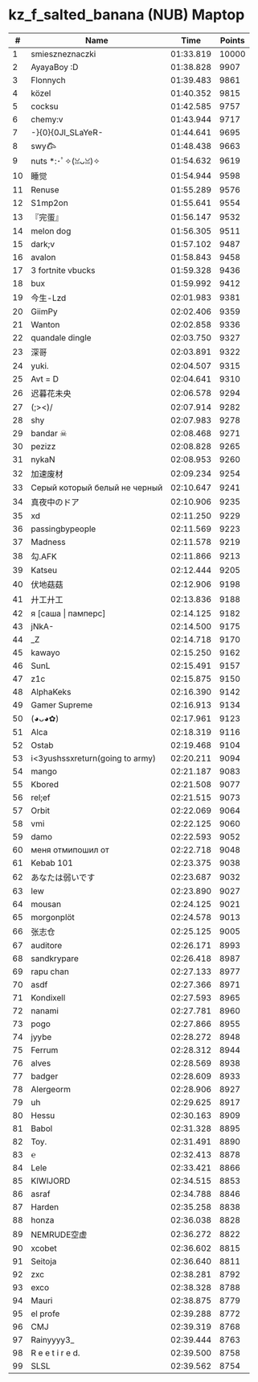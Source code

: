 # kz_f_salted_banana (NUB) Maptop

|  # | Name | Time | Points |
|-------------- | -------------- | -------------- | -------------- | 
| 1 | smieszneznaczki | 01:33.819 | 10000 | 
| 2 | AyayaBoy :D | 01:38.828 | 9907 | 
| 3 | Flonnych | 01:39.483 | 9861 | 
| 4 | közel | 01:40.352 | 9815 | 
| 5 | cocksu | 01:42.585 | 9757 | 
| 6 | chemy:v | 01:43.944 | 9717 | 
| 7 | -}{0}{0JI_SLaYeR- | 01:44.641 | 9695 | 
| 8 | swy𐂃 | 01:48.438 | 9663 | 
| 9 | nuts *:･ﾟ✧(ꈍᴗꈍ)✧ | 01:54.632 | 9619 | 
| 10 | 睡觉 | 01:54.944 | 9598 | 
| 11 | Renuse | 01:55.289 | 9576 | 
| 12 | S1mp2on | 01:55.641 | 9554 | 
| 13 | 『完蛋』 | 01:56.147 | 9532 | 
| 14 | melon dog | 01:56.305 | 9511 | 
| 15 | dark;v | 01:57.102 | 9487 | 
| 16 | avalon | 01:58.843 | 9458 | 
| 17 | 3 fortnite vbucks | 01:59.328 | 9436 | 
| 18 | bux | 01:59.992 | 9412 | 
| 19 | 今生-Lzd | 02:01.983 | 9381 | 
| 20 | GiimPy | 02:02.406 | 9359 | 
| 21 | Wanton | 02:02.858 | 9336 | 
| 22 | quandale dingle | 02:03.750 | 9327 | 
| 23 | 深哥 | 02:03.891 | 9322 | 
| 24 | yuki. | 02:04.507 | 9315 | 
| 25 | Avt = D | 02:04.641 | 9310 | 
| 26 | 迟暮花未央 | 02:06.578 | 9294 | 
| 27 | (;><)/ | 02:07.914 | 9282 | 
| 28 | shy | 02:07.983 | 9278 | 
| 29 | bandar ☠ | 02:08.468 | 9271 | 
| 30 | pezizz | 02:08.828 | 9265 | 
| 31 | nykaN | 02:08.953 | 9260 | 
| 32 | 加速废材 | 02:09.234 | 9254 | 
| 33 | Серый который белый не черный | 02:10.647 | 9241 | 
| 34 | 真夜中のドア | 02:10.906 | 9235 | 
| 35 | xd | 02:11.250 | 9229 | 
| 36 | passingbypeople | 02:11.569 | 9223 | 
| 37 | Madness | 02:11.578 | 9219 | 
| 38 | 勾.AFK | 02:11.866 | 9213 | 
| 39 | Katseu | 02:12.444 | 9205 | 
| 40 | 伏地菇菇 | 02:12.906 | 9198 | 
| 41 | 廾工廾工 | 02:13.836 | 9188 | 
| 42 | я [саша \| памперс] | 02:14.125 | 9182 | 
| 43 | jNkA- | 02:14.500 | 9175 | 
| 44 | _Z | 02:14.718 | 9170 | 
| 45 | kawayo | 02:15.250 | 9162 | 
| 46 | SunL | 02:15.491 | 9157 | 
| 47 | z1c | 02:15.875 | 9150 | 
| 48 | AlphaKeks | 02:16.390 | 9142 | 
| 49 | Gamer Supreme | 02:16.913 | 9134 | 
| 50 | (◕ᴗ◕✿) | 02:17.961 | 9123 | 
| 51 | Alca | 02:18.319 | 9116 | 
| 52 | Ostab | 02:19.468 | 9104 | 
| 53 | i<3yushssxreturn(going to army) | 02:20.211 | 9094 | 
| 54 | mango | 02:21.187 | 9083 | 
| 55 | Kbored | 02:21.508 | 9077 | 
| 56 | rel;ef | 02:21.515 | 9073 | 
| 57 | Orbit | 02:22.069 | 9064 | 
| 58 | vmi | 02:22.125 | 9060 | 
| 59 | damo | 02:22.593 | 9052 | 
| 60 | меня отмипошил от | 02:22.718 | 9048 | 
| 61 | Kebab 101 | 02:23.375 | 9038 | 
| 62 | あなたは弱いです | 02:23.687 | 9032 | 
| 63 | lew | 02:23.890 | 9027 | 
| 64 | mousan | 02:24.125 | 9021 | 
| 65 | morgonplöt | 02:24.578 | 9013 | 
| 66 | 张志仓 | 02:25.125 | 9005 | 
| 67 | auditore | 02:26.171 | 8993 | 
| 68 | sandkrypare | 02:26.418 | 8987 | 
| 69 | rapu chan | 02:27.133 | 8977 | 
| 70 | asdf | 02:27.366 | 8971 | 
| 71 | Kondixell | 02:27.593 | 8965 | 
| 72 | nanami | 02:27.781 | 8960 | 
| 73 | pogo | 02:27.866 | 8955 | 
| 74 | jyybe | 02:28.272 | 8948 | 
| 75 | Ferrum | 02:28.312 | 8944 | 
| 76 | alves | 02:28.569 | 8938 | 
| 77 | badger | 02:28.609 | 8933 | 
| 78 | Alergeorm | 02:28.906 | 8927 | 
| 79 | uh | 02:29.625 | 8917 | 
| 80 | Hessu | 02:30.163 | 8909 | 
| 81 | Babol | 02:31.328 | 8895 | 
| 82 | Toy. | 02:31.491 | 8890 | 
| 83 | ℮ | 02:32.413 | 8878 | 
| 84 | Lele | 02:33.421 | 8866 | 
| 85 | KIWIJORD | 02:34.515 | 8853 | 
| 86 | asraf | 02:34.788 | 8846 | 
| 87 | Harden | 02:35.258 | 8838 | 
| 88 | honza | 02:36.038 | 8828 | 
| 89 | NEMRUDE空虚 | 02:36.272 | 8822 | 
| 90 | xcobet | 02:36.602 | 8815 | 
| 91 | Seitoja | 02:36.640 | 8811 | 
| 92 | zxc | 02:38.281 | 8792 | 
| 93 | exco | 02:38.328 | 8788 | 
| 94 | Mauri | 02:38.875 | 8779 | 
| 95 | el profe | 02:39.288 | 8772 | 
| 96 | CMJ | 02:39.319 | 8768 | 
| 97 | Rainyyyy3_ | 02:39.444 | 8763 | 
| 98 | R e e t i r e d. | 02:39.500 | 8758 | 
| 99 | SLSL | 02:39.562 | 8754 | 


